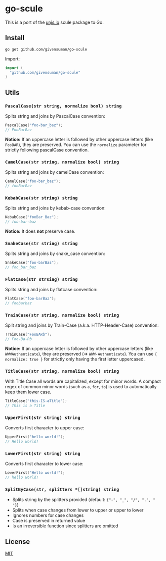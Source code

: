 # go-scule

This is a port of the [unjs.io](https://unjs.io/) scule package to Go.

## Install

```bash
go get github.com/givensuman/go-scule
```

Import:

```go
import (
  "github.com/givensuman/go-scule"
)
```

## Utils

### `PascalCase(str string, normalize bool) string`

Splits string and joins by PascalCase convention:

```go
PascalCase("foo-bar_baz");
// FooBarBaz
```

**Notice:** If an uppercase letter is followed by other uppercase letters (like `FooBAR`), they are preserved. You can use the `normalize` parameter for strictly following pascalCase convention.

### `CamelCase(str string, normalize bool) string`

Splits string and joins by camelCase convention:

```go
CamelCase("foo-bar_baz");
// fooBarBaz
```

### `KebabCase(str string) string`

Splits string and joins by kebab-case convention:

```go
KebabCase("fooBar_Baz");
// foo-bar-baz
```

**Notice:** It does **not** preserve case.

### `SnakeCase(str string) string`

Splits string and joins by snake_case convention:

```go
SnakeCase("foo-barBaz");
// foo_bar_baz
```

### `FlatCase(str strsing) string`

Splits string and joins by flatcase convention:

```go
FlatCase("foo-barBaz");
// foobarbaz
```

### `TrainCase(str string, normalize bool) string`

Split string and joins by Train-Case (a.k.a. HTTP-Header-Case) convention:

```go
TrainCase("FooBARb");
// Foo-Ba-Rb
```

**Notice:** If an uppercase letter is followed by other uppercase letters (like `WWWAuthenticate`), they are preserved (=> `WWW-Authenticate`). You can use `{ normalize: true }` for strictly only having the first letter uppercased.

### `TitleCase(str string, normalize bool) string`

With Title Case all words are capitalized, except for minor words.
A compact regex of common minor words (such as `a`, `for`, `to`) is used to automatically keep them lower case.

```go
TitleCase("this-IS-aTitle");
// This is a Title
```

### `UpperFirst(str string) string`

Converts first character to upper case:

```go
UpperFirst("hello world!");
// Hello world!
```

### `LowerFirst(str string) string`

Converts first character to lower case:

```go
LowerFirst("Hello world!");
// hello world!
```

### `SplitByCase(str, splitters *[]string) string`

- Splits string by the splitters provided (default: `{"-", "_", "/", ".", " "}`)
- Splits when case changes from lower to upper or upper to lower
- Ignores numbers for case changes
- Case is preserved in returned value
- Is an irreversible function since splitters are omitted

## License

[MIT](./LICENSE)

<!-- Badges -->

